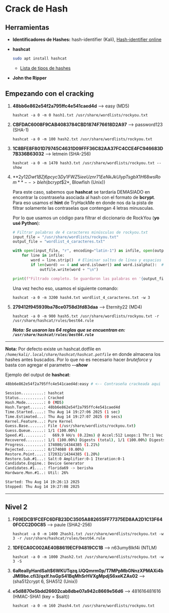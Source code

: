 # Crack de Hash

## Herramientas
- **Identificadores de Hashes:** hash-identifier (Kali), [Hash-identifier online](https://hashes.com/en/tools/hash_identifier)

- **hashcat**
    ```bash
    sudo apt install hashcat
    ```
    - [Lista de tipos de hashes](https://hashcat.net/wiki/doku.php?id=example_hashes)
    
- **John the Ripper**



## Empezando con el cracking

1. **48bb6e862e54f2a795ffc4e541caed4d** --> easy (MD5)

    `hashcat -a 0 -m 0 hash1.txt /usr/share/wordlists/rockyou.txt`

2. **CBFDAC6008F9CAB4083784CBD1874F76618D2A97** --> password123 (SHA-1)

    `hashcat -a 0 -m 100 hash2.txt /usr/share/wordlists/rockyou.txt`

3. **1C8BFE8F801D79745C4631D09FFF36C82AA37FC4CCE4FC946683D7B336B63032** --> letmein (SHA-256)

    `hashcat -a 0 -m 1470 hash3.txt /usr/share/wordlists/rockyou.txt --show`

4. **$2y$12$Dwt1BZj6pcyc3Dy1FWZ5ieeUznr71EeNkJkUlypTsgbX1H68wsRom** --> bleh(bcrypt \$2*$, Blowfish (Unix))

    Para este caso, sabemos que **hashcat** se tardaría DEMASIADO en encontrar la cosntraseña asociada al hash con el formato de **bcrypt**. Para eso usamos el **hint** de TryHackMe en donde nos da la pista de filtrar solamente las contraselas que contengan 4 letras minusculas.

    Por lo que usamos un código para filtrar el diccionario de RockYou (**yo usé Python**):

    ```python
    # Filtrar palabras de 4 caracteres minúsculas de rockyou.txt
    input_file = "/usr/share/wordlists/rockyou.txt"
    output_file = "wordlist_4_caracteres.txt"

    with open(input_file, "r", encoding="latin-1") as infile, open(output_file, "w", encoding="latin-1") as outfile:
        for line in infile:
            word = line.strip()  # Eliminar saltos de línea y espacios
            if len(word) == 4 and word.islower() and word.isalpha():  # 4 caracteres, solo letras minúsculas
                outfile.write(word + "\n")

    print(f"Filtrado completo. Se guardaron las palabras en '{output_file}'.")
    ```

    Una vez hecho eso, usamos el siguiente comando:

    `hashcat -a 0 -m 3200 hash4.txt wordlist_4_caracteres.txt -w 3`

5. **279412f945939ba78ce0758d3fd83daa** --> Eternity22 (MD4)

    `hashcat -a 0 -m 900 hash5.txt /usr/share/wordlists/rockyou.txt -r /usr/share/hashcat/rules/best64.rule`

    ***Nota: Se usaron las 64 reglas que se encuentran en: `/usr/share/hashcat/rules/best64.rule`***

---

**Nota:** Por defecto existe un hashcat.dotfile en *`/home/kali/.local/share/hashcat/hashcat.potfile`* en donde almacena los hashes antes buscados. Por lo que no es necesario hacer *bruteforce* y basta con agregar el parametro ***--show***

Ejemplo del output de **hashcat**: 
```bash
48bb6e862e54f2a795ffc4e541caed4d:easy # <-- Contraseña crackeada aqui                    
                                                          
Session..........: hashcat
Status...........: Cracked
Hash.Mode........: 0 (MD5)
Hash.Target......: 48bb6e862e54f2a795ffc4e541caed4d
Time.Started.....: Thu Aug 14 19:27:06 2025 (1 sec)
Time.Estimated...: Thu Aug 14 19:27:07 2025 (0 secs)
Kernel.Feature...: Pure Kernel
Guess.Base.......: File (/usr/share/wordlists/rockyou.txt)
Guess.Queue......: 1/1 (100.00%)
Speed.#1.........:   669.9 kH/s (0.22ms) @ Accel:512 Loops:1 Thr:1 Vec:8
Recovered........: 1/1 (100.00%) Digests (total), 1/1 (100.00%) Digests (new)
Progress.........: 174080/14344385 (1.21%)
Rejected.........: 0/174080 (0.00%)
Restore.Point....: 172032/14344385 (1.20%)
Restore.Sub.#1...: Salt:0 Amplifier:0-1 Iteration:0-1
Candidate.Engine.: Device Generator
Candidates.#1....: florida69 -> berisha
Hardware.Mon.#1..: Util: 26%

Started: Thu Aug 14 19:26:13 2025
Stopped: Thu Aug 14 19:27:08 2025

```

----
## Nivel 2

1. **F09EDCB1FCEFC6DFB23DC3505A882655FF77375ED8AA2D1C13F640FCCC2D0C85** --> paule (SHA2-256)

    `hashcat -a 0 -m 1400 2hash1.txt /usr/share/wordlists/rockyou.txt -w 3 -r /usr/share/hashcat/rules/best64.rule`

2. **1DFECA0C002AE40B8619ECF94819CC1B** --> n63umy8lkf4i (NTLM)

    `hashcat -a 0 -m 1000 2hash2.txt /usr/share/wordlists/rockyou.txt -w 3 -S`
    
3. **$6$aReallyHardSalt$6WKUTqzq.UQQmrm0p/T7MPpMbGNnzXPMAXi4bJMl9be.cfi3/qxIf.hsGpS41BqMhSrHVXgMpdjS6xeKZAs02** -->  (sha512crypt $6$, SHA512 (Unix))



4. **e5d8870e5bdd26602cab8dbe07a942c8669e56d6** --> 481616481616 (HMAC-SHA1 (key = $salt))

    `hashcat -a 0 -m 160 2hash4.txt /usr/share/wordlists/rockyou.txt`

